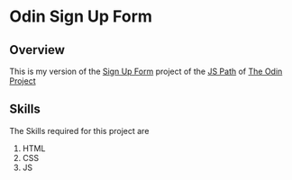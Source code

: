 # Odin Sign Up Form

## Overview

This is my version of the [Sign Up Form](https://www.theodinproject.com/lessons/node-path-intermediate-html-and-css-sign-up-form) project of the [JS Path](https://www.theodinproject.com/paths/full-stack-javascript) of [The Odin Project](https://www.theodinproject.com)

## Skills

The Skills required for this project are

1. HTML
2. CSS
3. JS
